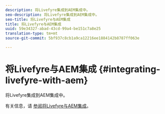 ```yaml
---
description: 将Livefyre集成到AEM集成中。
seo-description: 将Livefyre集成到AEM集成中。
seo-title: 将Livefyre与AEM集成
title: 将Livefyre与AEM集成
uuid: 59e34327-abad-43cd-99a4-be151c7a8e25
translation-type: tm+mt
source-git-commit: 5bf937c8cb1a9ca12216ee1884142b8787ff063e

---
```



# 将Livefyre与AEM集成 {#integrating-livefyre-with-aem}

将Livefyre集成到AEM集成中。

有关信息，请 [参阅将Livefyre与AEM集成](https://helpx.adobe.com/experience-manager/6-3/sites/administering/using/livefyre.html)。
